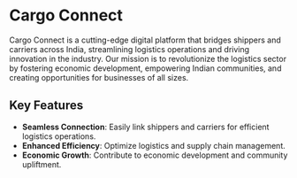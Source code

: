 # Cargo Connect

Cargo Connect is a cutting-edge digital platform that bridges shippers and carriers across India, streamlining logistics operations and driving innovation in the industry. Our mission is to revolutionize the logistics sector by fostering economic development, empowering Indian communities, and creating opportunities for businesses of all sizes.

## Key Features

- **Seamless Connection**: Easily link shippers and carriers for efficient logistics operations.
- **Enhanced Efficiency**: Optimize logistics and supply chain management.
- **Economic Growth**: Contribute to economic development and community upliftment.
